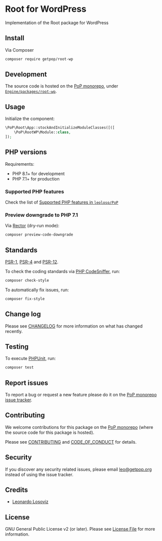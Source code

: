 # Root for WordPress

<!--
[![Build Status][ico-travis]][link-travis]
[![Quality Score][ico-code-quality]][link-code-quality]
[![Software License][ico-license]](LICENSE.md)
[![Latest Version on Packagist][ico-version]][link-packagist]
[![Coverage Status][ico-scrutinizer]][link-scrutinizer]
[![Total Downloads][ico-downloads]][link-downloads]
-->

Implementation of the Root package for WordPress

## Install

Via Composer

``` bash
composer require getpop/root-wp
```

## Development

The source code is hosted on the [PoP monorepo](https://github.com/leoloso/PoP), under [`Engine/packages/root-wp`](https://github.com/leoloso/PoP/tree/master/layers/Engine/packages/root-wp).

## Usage

Initialize the component:

``` php
\PoP\Root\App::stockAndInitializeModuleClasses([([
    \PoP\RootWP\Module::class,
]);
```

## PHP versions

Requirements:

- PHP 8.1+ for development
- PHP 7.1+ for production

### Supported PHP features

Check the list of [Supported PHP features in `leoloso/PoP`](https://github.com/leoloso/PoP/blob/master/docs/supported-php-features.md)

### Preview downgrade to PHP 7.1

Via [Rector](https://github.com/rectorphp/rector) (dry-run mode):

```bash
composer preview-code-downgrade
```

## Standards

[PSR-1](https://www.php-fig.org/psr/psr-1), [PSR-4](https://www.php-fig.org/psr/psr-4) and [PSR-12](https://www.php-fig.org/psr/psr-12).

To check the coding standards via [PHP CodeSniffer](https://github.com/squizlabs/PHP_CodeSniffer), run:

``` bash
composer check-style
```

To automatically fix issues, run:

``` bash
composer fix-style
```

## Change log

Please see [CHANGELOG](CHANGELOG.md) for more information on what has changed recently.

## Testing

To execute [PHPUnit](https://phpunit.de/), run:

``` bash
composer test
```

## Report issues

To report a bug or request a new feature please do it on the [PoP monorepo issue tracker](https://github.com/leoloso/PoP/issues).

## Contributing

We welcome contributions for this package on the [PoP monorepo](https://github.com/leoloso/PoP) (where the source code for this package is hosted).

Please see [CONTRIBUTING](CONTRIBUTING.md) and [CODE_OF_CONDUCT](CODE_OF_CONDUCT.md) for details.

## Security

If you discover any security related issues, please email leo@getpop.org instead of using the issue tracker.

## Credits

- [Leonardo Losoviz][link-author]

## License

GNU General Public License v2 (or later). Please see [License File](LICENSE.md) for more information.

[ico-version]: https://img.shields.io/packagist/v/getpop/root-wp.svg?style=flat-square
[ico-license]: https://img.shields.io/badge/license-GPLv2-brightgreen.svg?style=flat-square
[ico-travis]: https://img.shields.io/travis/getpop/root-wp/master.svg?style=flat-square
[ico-scrutinizer]: https://img.shields.io/scrutinizer/coverage/g/getpop/root-wp.svg?style=flat-square
[ico-code-quality]: https://img.shields.io/scrutinizer/g/getpop/root-wp.svg?style=flat-square
[ico-downloads]: https://img.shields.io/packagist/dt/getpop/root-wp.svg?style=flat-square

[link-packagist]: https://packagist.org/packages/getpop/root-wp
[link-travis]: https://travis-ci.org/getpop/root-wp
[link-scrutinizer]: https://scrutinizer-ci.com/g/getpop/root-wp/code-structure
[link-code-quality]: https://scrutinizer-ci.com/g/getpop/root-wp
[link-downloads]: https://packagist.org/packages/getpop/root-wp
[link-contributors]: ../../../../../../contributors
[link-author]: https://github.com/leoloso
